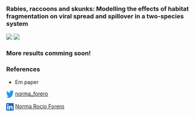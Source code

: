 ## 


### Rabies, raccoons and skunks: Modelling the effects of habitat fragmentation on viral spread and spillover in a two-species system
![](images/weekly-combined.gif)
![](images/weekly-no-individuals.gif)



### More results comming soon! 


### References

- Em paper 

<img align="center" width="20" height="20" src="images/twitter.png"> [norma_forero](https://twitter.com/norma_forero)

<img align="center" width="20" height="20" src="images/LinkedIn.png"> [Norma Rocio Forero](
https://www.linkedin.com/in/norma-forero-01/)





  
